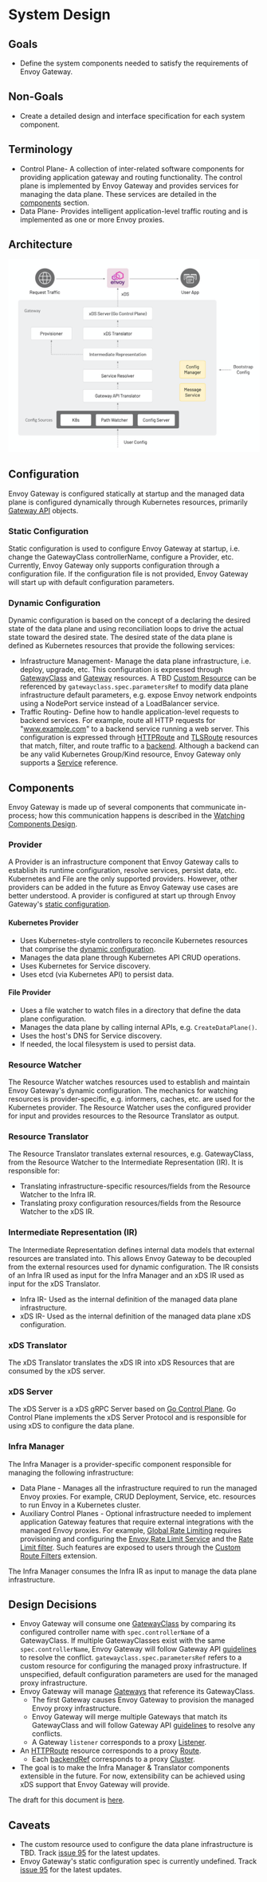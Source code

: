 # System Design

## Goals

* Define the system components needed to satisfy the requirements of Envoy Gateway.

## Non-Goals

* Create a detailed design and interface specification for each system component.

## Terminology

* Control Plane- A collection of inter-related software components for providing application gateway and routing
  functionality. The control plane is implemented by Envoy Gateway and provides services for managing the data plane.
  These services are detailed in the [components](#components) section.
* Data Plane- Provides intelligent application-level traffic routing and is implemented as one or more Envoy proxies.

## Architecture

![Architecture](../images/architecture.png)

## Configuration

Envoy Gateway is configured statically at startup and the managed data plane is configured dynamically through
Kubernetes resources, primarily [Gateway API][gw_api] objects.

### Static Configuration

Static configuration is used to configure Envoy Gateway at startup, i.e. change the GatewayClass controllerName,
configure a Provider, etc. Currently, Envoy Gateway only supports configuration through a configuration file. If the
configuration file is not provided, Envoy Gateway will start up with default configuration parameters.

### Dynamic Configuration

Dynamic configuration is based on the concept of a declaring the desired state of the data plane and using
reconciliation loops to drive the actual state toward the desired state. The desired state of the data plane is
defined as Kubernetes resources that provide the following services:

* Infrastructure Management- Manage the data plane infrastructure, i.e. deploy, upgrade, etc. This configuration is
  expressed through [GatewayClass][gc] and [Gateway][gw] resources. A TBD [Custom Resource][cr] can be referenced by
  `gatewayclass.spec.parametersRef` to modify data plane infrastructure default parameters,
  e.g. expose Envoy network endpoints using a NodePort service instead of a LoadBalancer service.
* Traffic Routing- Define how to handle application-level requests to backend services. For example, route all HTTP
  requests for "www.example.com" to a backend service running a web server. This configuration is expressed through
  [HTTPRoute][hroute] and [TLSRoute][troute] resources that match, filter, and route traffic to a [backend][be].
  Although a backend can be any valid Kubernetes Group/Kind resource, Envoy Gateway only supports a [Service][svc]
  reference.

## Components

Envoy Gateway is made up of several components that communicate in-process; how this communication happens is described
in the [Watching Components Design][wcd].

### Provider

A Provider is an infrastructure component that Envoy Gateway calls to establish its runtime configuration, resolve
services, persist data, etc. Kubernetes and File are the only supported providers. However, other providers can be added
in the future as Envoy Gateway use cases are better understood. A provider is configured at start up through Envoy
Gateway's [static configuration](#static-configuration).

#### Kubernetes Provider

* Uses Kubernetes-style controllers to reconcile Kubernetes resources that comprise the
  [dynamic configuration](#dynamic-configuration).
* Manages the data plane through Kubernetes API CRUD operations.
* Uses Kubernetes for Service discovery.
* Uses etcd (via Kubernetes API) to persist data.

#### File Provider

* Uses a file watcher to watch files in a directory that define the data plane configuration.
* Manages the data plane by calling internal APIs, e.g. `CreateDataPlane()`.
* Uses the host's DNS for Service discovery.
* If needed, the local filesystem is used to persist data.

### Resource Watcher

The Resource Watcher watches resources used to establish and maintain Envoy Gateway's dynamic configuration. The
mechanics for watching resources is provider-specific, e.g. informers, caches, etc. are used for the Kubernetes
provider. The Resource Watcher uses the configured provider for input and provides resources to the Resource Translator
as output.

### Resource Translator

The Resource Translator translates external resources, e.g. GatewayClass, from the Resource Watcher to the Intermediate
Representation (IR). It is responsible for:

* Translating infrastructure-specific resources/fields from the Resource Watcher to the Infra IR.
* Translating proxy configuration resources/fields from the Resource Watcher to the xDS IR.

### Intermediate Representation (IR)

The Intermediate Representation defines internal data models that external resources are translated into. This allows
Envoy Gateway to be decoupled from the external resources used for dynamic configuration. The IR consists of an Infra IR
used as input for the Infra Manager and an xDS IR used as input for the xDS Translator.

* Infra IR- Used as the internal definition of the managed data plane infrastructure.
* xDS IR- Used as the internal definition of the managed data plane xDS configuration.

### xDS Translator

The xDS Translator translates the xDS IR into xDS Resources that are consumed by the xDS server.

### xDS Server

The xDS Server is a xDS gRPC Server based on [Go Control Plane][go_cp]. Go Control Plane implements the xDS Server
Protocol and is responsible for using xDS to configure the data plane.

### Infra Manager

The Infra Manager is a provider-specific component responsible for managing the following infrastructure:

* Data Plane - Manages all the infrastructure required to run the managed Envoy proxies. For example, CRUD Deployment,
  Service, etc. resources to run Envoy in a Kubernetes cluster.
* Auxiliary Control Planes - Optional infrastructure needed to implement application Gateway features that require
  external integrations with the managed Envoy proxies. For example, [Global Rate Limiting][grl] requires provisioning
  and configuring the [Envoy Rate Limit Service][rls] and the [Rate Limit filter][rlf]. Such features are exposed to
  users through the [Custom Route Filters][crf] extension.

The Infra Manager consumes the Infra IR as input to manage the data plane infrastructure.

## Design Decisions

* Envoy Gateway will consume one [GatewayClass][gc] by comparing its configured controller name with
  `spec.controllerName` of a GatewayClass. If multiple GatewayClasses exist with the same `spec.controllerName`, Envoy
  Gateway will follow Gateway API [guidelines][gwapi_conflicts] to resolve the conflict.
  `gatewayclass.spec.parametersRef` refers to a custom resource for configuring the managed proxy infrastructure. If
  unspecified, default configuration parameters are used for the managed proxy infrastructure.
* Envoy Gateway will manage [Gateways][gw] that reference its GatewayClass.
  * The first Gateway causes Envoy Gateway to provision the managed Envoy proxy infrastructure.
  * Envoy Gateway will merge multiple Gateways that match its GatewayClass and will follow Gateway API
    [guidelines][gwapi_conflicts] to resolve any conflicts.
  * A Gateway `listener` corresponds to a proxy [Listener][listener].
* An [HTTPRoute][hroute] resource corresponds to a proxy [Route][route].
  * Each [backendRef][be_ref] corresponds to a proxy [Cluster][cluster].
* The goal is to make the Infra Manager & Translator components extensible in the future. For now, extensibility can be
  achieved using xDS support that Envoy Gateway will provide.

The draft for this document is [here][draft_design].

## Caveats

* The custom resource used to configure the data plane infrastructure is TBD. Track [issue 95][issue_95] for the latest
  updates.
* Envoy Gateway's static configuration spec is currently undefined. Track [issue 95][issue_95] for the latest updates.

[gw_api]: https://gateway-api.sigs.k8s.io
[gc]: https://gateway-api.sigs.k8s.io/concepts/api-overview/#gatewayclass
[gw]: https://gateway-api.sigs.k8s.io/concepts/api-overview/#gateway
[hroute]: https://gateway-api.sigs.k8s.io/concepts/api-overview/#httproute
[troute]: https://gateway-api.sigs.k8s.io/concepts/api-overview/#tlsroute
[go_cp]: https://github.com/envoyproxy/go-control-plane
[grl]: https://www.envoyproxy.io/docs/envoy/latest/intro/arch_overview/other_features/global_rate_limiting
[rls]: https://github.com/envoyproxy/ratelimit
[rlf]: https://www.envoyproxy.io/docs/envoy/latest/api-v3/extensions/filters/http/ratelimit/v3/rate_limit.proto#envoy-v3-api-msg-extensions-filters-http-ratelimit-v3-ratelimit
[crf]: https://gateway-api.sigs.k8s.io/v1alpha2/api-types/httproute/#filters-optional
[gwapi_conflicts]: https://gateway-api.sigs.k8s.io/concepts/guidelines/#conflicts
[listener]: https://www.envoyproxy.io/docs/envoy/latest/configuration/listeners/listeners#config-listeners
[route]: https://www.envoyproxy.io/docs/envoy/latest/api-v3/config/route/v3/route_components.proto#envoy-v3-api-msg-config-route-v3-route
[be_ref]: https://gateway-api.sigs.k8s.io/v1alpha2/api-types/httproute/#backendrefs-optional
[cluster]: https://www.envoyproxy.io/docs/envoy/latest/api-v3/config/cluster/v3/cluster.proto#config-cluster-v3-cluster
[draft_design]: https://docs.google.com/document/d/1riyTPPYuvNzIhBdrAX8dpfxTmcobWZDSYTTB5NeybuY/edit
[cr]: https://kubernetes.io/docs/concepts/extend-kubernetes/api-extension/custom-resources/
[be]: https://gateway-api.sigs.k8s.io/v1alpha2/references/spec/#gateway.networking.k8s.io/v1alpha2.BackendObjectReference
[svc]: https://kubernetes.io/docs/concepts/services-networking/service/
[issue_95]: https://github.com/envoyproxy/gateway/pull/95
[ wcd ]: ./watching.md
